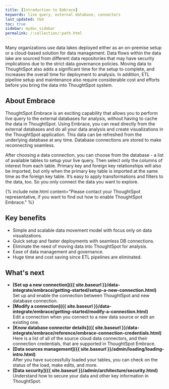 ```yaml
---
title: [Introduction to Embrace]
keywords: live query, external database, connectors
last_updated: tbd
toc: true
sidebar: mydoc_sidebar
permalink: /:collection/:path.html
---
```

Many organizations use data lakes deployed either as an on-premise setup or a cloud-based solution for data management. Data flows within the data lake are sourced from different data repositories that may have security implications due to the strict data governance policies. Moving data to ThoughtSpot also adds a significant time for the setup to complete, and increases the overall time for deployment to analysis. In addition, ETL pipeline setup and maintenance also require considerable cost and efforts before you bring the data into ThoughtSpot system.

## About Embrace

ThoughtSpot Embrace is an exciting capability that allows you to perform live query to the external databases for analysis,  without having to cache the data in ThoughtSpot. Using Embrace, you can read directly from the external databases and do all your data analysis and create  visualizations in the ThoughtSpot application. This data can be refreshed from the underlying database at any time. Database connections are stored to make reconnecting seamless.

After choosing a data connection, you can choose from the database - a list of available tables to setup your live query. Then select only the columns of interest from each table. Primary key and foreign key relationships will also be imported, but only when the primary key table is imported at the same time as the foreign key table. It’s easy to apply transformations and filters to the data, too. So you only connect the data you want to explore.

{% include note.html content="Please contact your ThoughtSpot representative, if you want to find out how to enable ThoughtSpot Embrace." %}

## Key benefits
- Simple and scalable data movement model with focus only on data visualizations.
- Quick setup and faster deployments with seamless DB connections.
- Eliminate the need of moving data into ThoughtSpot for analysis.
- Ease of data management and governance.
- Huge time and cost saving since ETL pipelines are eliminated.

## What's next

-   **[Set up a new connection]({{ site.baseurl }}/data-integrate/embrace/getting-started/setup-a-new-connection.html)**  
Set up and enable the connection between ThoughtSpot and new database connection.
-   **[Modify a connection]({{ site.baseurl }}/data-integrate/embrace/getting-started/modify-a-connection.html)**  
Edit a connection when you connect to a new data source or edit an existing one.
-   **[Know database connector details]({{ site.baseurl }}/data-integrate/embrace/reference/embrace-connection-credentials.html)**  
Here is a list of all of the source cloud data connectors, and their connection credentials, that are supported in ThoughtSpot Embrace.
-   **[Data sources management]({{ site.baseurl }}/admin/loading/loading-intro.html)**  
After you have successfully loaded your tables, you can check on the status of the load, make edits, and more.
-   **[Data security]({{ site.baseurl }}/admin/architecture/security.html)**  
Understand how to secure your data and other key information in ThoughtSpot.
